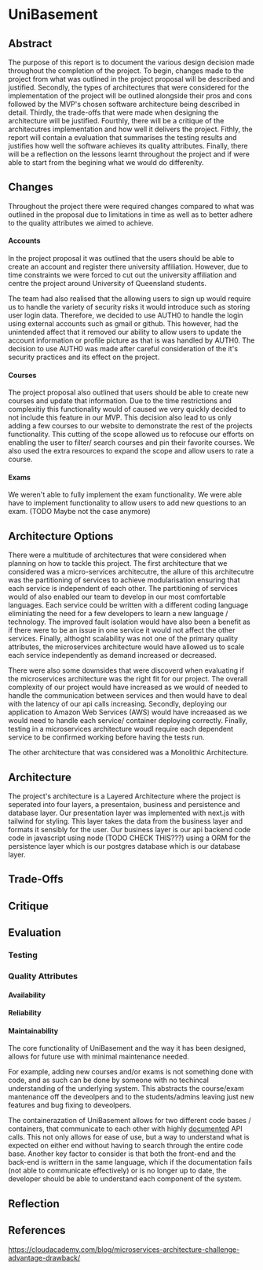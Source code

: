 <!--- 
Title Name of your software project.
Abstract Summarise the key points of your document.
Changes Describe and justify any changes made to the project from what was outlined in the proposal.
Architecture Options What architectural design patterns were considered and their pros and cons.
Architecture Describe the MVP’s software architecture in detail.
Trade-Offs Describe and justify the trade-offs made in designing the architecture.
Critique Describe how well the architecture supports delivering the complete system.
Evaluation Summarise testing results and justify how well the software achieves its quality attributes.
Reflection Lessons learnt and what you would do differently.

You do not need to have sections for each topic above, though your report needs to contain the content
summarised above. For example, the description of the architecture could include discussion of trade-
offs. Similarly, the critique and evaluation could be combined so that both are discussed in relation to an
architecturally significant requirement (ASR) [2].
When writing your report, you may assume that the reader is familiar with the project proposal. You will
need to describe any changes your team has made to the original proposal. A rationale should be provided
for each change. Small changes only need a brief summary of the reason for the change. Significant
changes to functionality of the MVP, or changes to important quality attributes, need a more detailed
justification for the change. You should provide a reference and link to the original proposal.
Compare and contrast different architectural design patterns that could be used to deliver the system.
Explain the pros and cons of each architectural design pattern in the context of the system’s functionality
and ASRs. Justify your choice of the architectural design pattern you used in your design.
Describe the full architecture of your MVP in enough detail to give the reader a complete understanding
of the architecture’s design. Use appropriate views, diagrams and commentary to describe the software
architecture. You should describe parts of the detailed design that demonstrate how the architecture sup-
ports delivering key quality attributes [2]. (e.g. If interoperability was a key quality attribute, you would
need to describe the parts of the detailed design that support this. For example, how you use the adapter
design pattern to communicate with external services.)
Describe any trade-offs made during the design of the architecture. Explain what were the competing
issues2 and explain why you made the decisions that resulted in your submitted design.
When describing the architecture and trade-offs, you should summarise and/or reference ADRs that
relate to important decisions that affected your architecture.
Your critique should discuss how well the architecture is suited to delivering the full system functionality
and quality attributes. Use test results to support your claims, where this can be shown through testing.
For quality attributes that cannot be easily tested (e.g. extensibility, interoperability, ...), you will need to
provide an argument, based on your architectural design, about how the design supports or enables the
attribute. Some quality attributes (e.g. scalability) may require both test results and argumentation to
demonstrate how well the attributed is delivered.
Summarise test plans and test results in the report. Provide links to any test plans, scripts or code in
your repository. Where feasible, tests should be automated. Describe how to run the tests. Ideally, you
should use GitHub Actions3 to run tests and potentially deploy artefacts.
Your report should end with a reflection that summarises what you have learnt from designing and
implementing this project. It should include descriptions of what you would do differently, after the expe-
rience of implementing the project. Describe potential benefits or improvements that may be delivered
by applying the lessons you have learnt during the project. You will not lose marks for identifying problems
with your architecture or software design.
--->

# UniBasement
## Abstract
The purpose of this report is to document the various design decision made throughout the completion of the project. To begin, changes made to the project from what was outlined in the project proposal will be described and justified. Secondly, the types of architectures that were considered for the implementation of the project will be outlined alongside their pros and cons followed by the MVP's chosen software architecture being described in detail. Thirdly, the trade-offs that were made when designing the architecture will be justified. Fourthly, there will be a critique of the architecutres implementation and how well it delivers the project. Fithly, the report will contain a evaluation that summarises the testing results and justifies how well the software achieves its quality attributes. Finally, there will be a reflection on the lessons learnt throughout the project and if were able to start from the begining what we would do differenlty. 

## Changes
Throughout the project there were required changes compared to what was outlined in the proposal due to limitations in time as well as to better adhere to the quality attributes we aimed to achieve. 

#### Accounts 
In the project proposal it was outlined that the users should be able to create an account and register there university affiliation. However, due to time constraints we were forced to cut out the university affiliation and centre the project around University of Queensland students.

The team had also realised that the allowing users to sign up would require us to handle the variety of security risks it would introduce such as storing user login data. Therefore, we decided to use AUTH0 to handle the login using external accounts such as gmail or github. This however, had the unintended affect that it removed our ability to allow users to update the account information or profile picture as that is was handled by AUTH0. The decision to use AUTH0 was made after careful consideration of the it's security practices and its effect on the project.

#### Courses 
The project proposal also outlined that users should be able to create new courses and update that information. Due to the time restrictions and complexitiy this functionality would of caused we very quickly decided to not include this feature in our MVP. This decision also lead to us only adding a few courses to our website to demonstrate the rest of the projects functionality. This cutting of the scope allowed us to refocuse our efforts on enabling the user to filter/ search courses and pin their favorite courses. We also used the extra resources to expand the scope and allow users to rate a course.

#### Exams
We weren't able to fully implement the exam functionality. We were able have to implement functionality to allow users to add new questions to an exam. (TODO Maybe not the case anymore)

## Architecture Options
There were a multitude of architectures that were considered when planning on how to tackle this project. The first architecture that we considered was a micro-services architecutre, the allure of this architecutre was the partitioning of services to achieve modularisation ensuring that each service is independent of each other. The partitioning of services would of also enabled our team to develop in our most comfortable languages. Each service could be written with a different coding language eliminiating the need for a few developers to learn a new language / technology. The improved fault isolation would have also been a benefit as if there were to be an issue in one service it would not affect the other services. Finally, althoght scalability was not one of the primary quality attributes, the microservices architecture would have allowed us to scale each service independently as demand increased or decreased. 

There were also some downsides that were discoverd when evaluating if the microservices architecture was the right fit for our project. The overall complexity of our project would have increased as we would of needed to handle the communication between services and then would have to deal with the latency of our api calls increasing. Secondly, deploying our application to Amazon Web Services (AWS) would have increaased as we would need to handle each service/ container deploying correctly. Finally, testing in a microservices architecture woudl require each dependent service to be confirmed working before having the tests run. 

The other architecture that was considered was a Monolithic Architecture. 

## Architecture
The project's architecture is a Layered Architecture where the project is seperated into four layers, a presentaion, business and persistence and database layer. Our presentation layer was implemented with next.js with tailwind for styling. This layer takes the data from the business layer and formats it sensibly for the user. Our business layer is our api backend code code in javascript using node (TODO CHECK THIS???) using a ORM for the persistence layer which is our postgres database which is our database layer. 

## Trade-Offs

## Critique

## Evaluation
### Testing

### Quality Attributes
#### Availability

#### Reliability

#### Maintainability
The core functionality of UniBasement and the way it has been designed, allows for future use with minimal maintenance needed.  
  
For example, adding new courses and/or exams is not something done with code, and as such can be done by someone with no techincal understanding of the underlying system. This abstracts the course/exam mantenance off the deveolpers and to the students/admins leaving just new features and bug fixing to deveolpers.  
  
The containerazation of UniBasement allows for two different code bases / containers, that communicate to each other with highly [documented](../docs/HANDSHAKE.md) API calls. This not only allows for ease of use, but a way to understand what is expected on either end without having to search through the entire code base. Another key factor to consider is that both the front-end and the back-end is writtern in the same language, which if the documentation fails (not able to communicate effectively) or is no longer up to date, the developer should be able to understand each component of the system.


## Reflection

## References
https://cloudacademy.com/blog/microservices-architecture-challenge-advantage-drawback/
